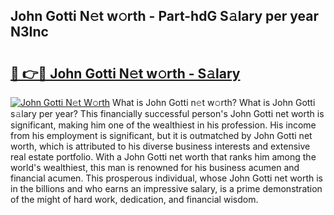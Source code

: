 ## John Gotti N𝚎t w𝚘rth - Part-hdG S𝚊lary per year N3Inc

# <h2><a href="http://gc0dvbl.nevu.top/?p=John+Gotti">🔗 👉🔴 John Gotti N𝚎t w𝚘rth - S𝚊lary</a></h2>

[![John Gotti N𝚎t W𝚘rth](https://i.imgur.com/Oavwk0R.jpeg)](http://gc0dvbl.nevu.top/?p=John+Gotti)
What is John Gotti n𝚎t w𝚘rth? What is John Gotti s𝚊lary per year?
This financially successful person's John Gotti net worth is significant, making him one of the wealthiest in his profession. His income from his employment is significant, but it is outmatched by John Gotti net worth, which is attributed to his diverse business interests and extensive real estate portfolio. With a John Gotti net worth that ranks him among the world's wealthiest, this man is renowned for his business acumen and financial acumen. This prosperous individual, whose John Gotti net worth is in the billions and who earns an impressive salary, is a prime demonstration of the might of hard work, dedication, and financial wisdom.
